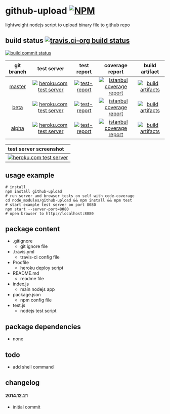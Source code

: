github-upload [![NPM](https://img.shields.io/npm/v/github-upload.svg?style=flat-square)](https://www.npmjs.org/package/github-upload)
=============
lightweight nodejs script to upload binary file to github repo



## build status [![travis.ci-org build status](https://api.travis-ci.org/kaizhu256/node-github-upload.svg)](https://travis-ci.org/kaizhu256/node-github-upload)

[![build commit status](https://kaizhu256.github.io/node-github-upload/build.badge.svg)](https://travis-ci.org/kaizhu256/node-github-upload)

| git branch | test server | test report | coverage report | build artifact |
|:----------:|:-----------:|:-----------:|:---------------:|:--------------:|
|[master](https://github.com/kaizhu256/node-github-upload/tree/master) | [![heroku.com test server](https://kaizhu256.github.io/node-github-upload/heroku-logo.75x25.png)](https://hrku01-github-upload-master.herokuapp.com/?modeTest=1) | [![test-report](https://kaizhu256.github.io/node-github-upload/build.travis-ci.org/master/test-report.badge.svg)](https://kaizhu256.github.io/node-github-upload/build.travis-ci.org/master/test-report.html) | [![istanbul coverage report](https://kaizhu256.github.io/node-github-upload/build.travis-ci.org/master/coverage-report.badge.svg)](https://kaizhu256.github.io/node-github-upload/build.travis-ci.org/master/coverage-report.html/node-github-upload/index.html) | [![build artifacts](https://kaizhu256.github.io/node-github-upload/glyphicons_144_folder_open.png)](https://github.com/kaizhu256/node-github-upload/tree/gh-pages/build.travis-ci.org/master)|
|[beta](https://github.com/kaizhu256/node-github-upload/tree/beta) | [![heroku.com test server](https://kaizhu256.github.io/node-github-upload/heroku-logo.75x25.png)](https://hrku01-github-upload-beta.herokuapp.com/?modeTest=1) | [![test-report](https://kaizhu256.github.io/node-github-upload/build.travis-ci.org/beta/test-report.badge.svg)](https://kaizhu256.github.io/node-github-upload/build.travis-ci.org/beta/test-report.html) | [![istanbul coverage report](https://kaizhu256.github.io/node-github-upload/build.travis-ci.org/beta/coverage-report.badge.svg)](https://kaizhu256.github.io/node-github-upload/build.travis-ci.org/beta/coverage-report.html/node-github-upload/index.html) | [![build artifacts](https://kaizhu256.github.io/node-github-upload/glyphicons_144_folder_open.png)](https://github.com/kaizhu256/node-github-upload/tree/gh-pages/build.travis-ci.org/beta)|
|[alpha](https://github.com/kaizhu256/node-github-upload/tree/alpha) | [![heroku.com test server](https://kaizhu256.github.io/node-github-upload/heroku-logo.75x25.png)](https://hrku01-github-upload-alpha.herokuapp.com/?modeTest=1) | [![test-report](https://kaizhu256.github.io/node-github-upload/build.travis-ci.org/alpha/test-report.badge.svg)](https://kaizhu256.github.io/node-github-upload/build.travis-ci.org/alpha/test-report.html) | [![istanbul coverage report](https://kaizhu256.github.io/node-github-upload/build.travis-ci.org/alpha/coverage-report.badge.svg)](https://kaizhu256.github.io/node-github-upload/build.travis-ci.org/alpha/coverage-report.html/node-github-upload/index.html) | [![build artifacts](https://kaizhu256.github.io/node-github-upload/glyphicons_144_folder_open.png)](https://github.com/kaizhu256/node-github-upload/tree/gh-pages/build.travis-ci.org/alpha)|

| test server screenshot |
|:---------------------- |
|[![heroku.com test server](https://kaizhu256.github.io/node-github-upload/build.travis-ci.org/beta/test-report.screenshot.herokuDeploy.phantomjs.png)](https://hrku01-github-upload-beta.herokuapp.com/?modeTest=1)|



## usage example
```
# install
npm install github-upload
# run server and browser tests on self with code-coverage
cd node_modules/github-upload && npm install && npm test
# start example test server on port 8080
npm start --server-port=8080
# open browser to http://localhost:8080
```



## package content
- .gitignore
  - git ignore file
- .travis.yml
  - travis-ci config file
- Procfile
  - heroku deploy script
- README.md
  - readme file
- index.js
  - main nodejs app
- package.json
  - npm config file
- test.js
  - nodejs test script



## package dependencies
- none



## todo
- add shell command



## changelog
#### 2014.12.21
- initial commit
